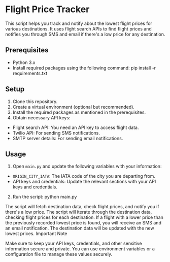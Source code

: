 # Flight Price Tracker

This script helps you track and notify about the lowest flight prices for various destinations. It uses flight search APIs to find flight prices and notifies you through SMS and email if there's a low price for any destination.

## Prerequisites

- Python 3.x
- Install required packages using the following command: pip install -r requirements.txt

## Setup

1. Clone this repository.
2. Create a virtual environment (optional but recommended).
3. Install the required packages as mentioned in the prerequisites.
4. Obtain necessary API keys:
  - Flight search API: You need an API key to access flight data.
  - Twilio API: For sending SMS notifications.
  - SMTP server details: For sending email notifications.

## Usage

1. Open `main.py` and update the following variables with your information:

 - `ORIGIN_CITY_IATA`: The IATA code of the city you are departing from.
 - API keys and credentials: Update the relevant sections with your API keys and credentials.

2. Run the script: python main.py

The script will fetch destination data, check flight prices, and notify you if there's a low price.
The script will iterate through the destination data, checking flight prices for each destination. If a flight with a lower price than the previously recorded lowest price is found, you will receive an SMS and an email notification.
The destination data will be updated with the new lowest prices.
Important Note

Make sure to keep your API keys, credentials, and other sensitive information secure and private. You can use environment variables or a configuration file to manage these values securely.
